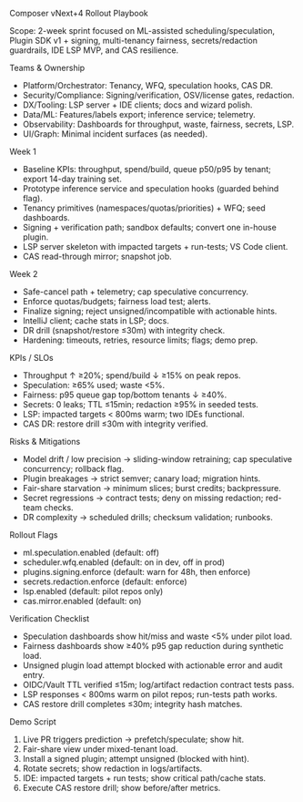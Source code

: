 Composer vNext+4 Rollout Playbook

Scope: 2-week sprint focused on ML-assisted scheduling/speculation, Plugin SDK v1 + signing, multi-tenancy fairness, secrets/redaction guardrails, IDE LSP MVP, and CAS resilience.

Teams & Ownership
- Platform/Orchestrator: Tenancy, WFQ, speculation hooks, CAS DR.
- Security/Compliance: Signing/verification, OSV/license gates, redaction.
- DX/Tooling: LSP server + IDE clients; docs and wizard polish.
- Data/ML: Features/labels export; inference service; telemetry.
- Observability: Dashboards for throughput, waste, fairness, secrets, LSP.
- UI/Graph: Minimal incident surfaces (as needed).

Week 1
- Baseline KPIs: throughput, spend/build, queue p50/p95 by tenant; export 14-day training set.
- Prototype inference service and speculation hooks (guarded behind flag).
- Tenancy primitives (namespaces/quotas/priorities) + WFQ; seed dashboards.
- Signing + verification path; sandbox defaults; convert one in-house plugin.
- LSP server skeleton with impacted targets + run-tests; VS Code client.
- CAS read-through mirror; snapshot job.

Week 2
- Safe-cancel path + telemetry; cap speculative concurrency.
- Enforce quotas/budgets; fairness load test; alerts.
- Finalize signing; reject unsigned/incompatible with actionable hints.
- IntelliJ client; cache stats in LSP; docs.
- DR drill (snapshot/restore ≤30m) with integrity check.
- Hardening: timeouts, retries, resource limits; flags; demo prep.

KPIs / SLOs
- Throughput ↑ ≥20%; spend/build ↓ ≥15% on peak repos.
- Speculation: ≥65% used; waste <5%.
- Fairness: p95 queue gap top/bottom tenants ↓ ≥40%.
- Secrets: 0 leaks; TTL ≤15min; redaction ≥95% in seeded tests.
- LSP: impacted targets < 800ms warm; two IDEs functional.
- CAS DR: restore drill ≤30m with integrity verified.

Risks & Mitigations
- Model drift / low precision → sliding-window retraining; cap speculative concurrency; rollback flag.
- Plugin breakages → strict semver; canary load; migration hints.
- Fair-share starvation → minimum slices; burst credits; backpressure.
- Secret regressions → contract tests; deny on missing redaction; red-team checks.
- DR complexity → scheduled drills; checksum validation; runbooks.

Rollout Flags
- ml.speculation.enabled (default: off)
- scheduler.wfq.enabled (default: on in dev, off in prod)
- plugins.signing.enforce (default: warn for 48h, then enforce)
- secrets.redaction.enforce (default: enforce)
- lsp.enabled (default: pilot repos only)
- cas.mirror.enabled (default: on)

Verification Checklist
- Speculation dashboards show hit/miss and waste <5% under pilot load.
- Fairness dashboards show ≥40% p95 gap reduction during synthetic load.
- Unsigned plugin load attempt blocked with actionable error and audit entry.
- OIDC/Vault TTL verified ≤15m; log/artifact redaction contract tests pass.
- LSP responses < 800ms warm on pilot repos; run-tests path works.
- CAS restore drill completes ≤30m; integrity hash matches.

Demo Script
1) Live PR triggers prediction → prefetch/speculate; show hit.
2) Fair-share view under mixed-tenant load.
3) Install a signed plugin; attempt unsigned (blocked with hint).
4) Rotate secrets; show redaction in logs/artifacts.
5) IDE: impacted targets + run tests; show critical path/cache stats.
6) Execute CAS restore drill; show before/after metrics.

